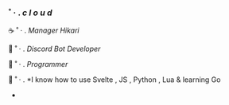 ### ˚ · . *c l o u d* 

☕ ˚ · . *Manager Hikari*

🍨 ˚ · . *Discord Bot Developer* 

🔮 ˚ · . *Programmer*

🧁 ˚ · . *I know how to use Svelte , JS , Python , Lua & learning Go

*
